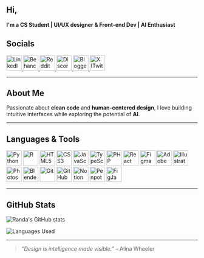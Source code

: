 ## Hi,
**I'm a CS Student |  UI/UX designer & Front-end Dev |  AI Enthusiast**

##  Socials

<p align="left">
  <!-- LinkedIn -->
  <a href="https://www.linkedin.com/in/randa-lakab-a351871b5/" target="_blank">
    <img src="https://cdn.jsdelivr.net/gh/devicons/devicon/icons/linkedin/linkedin-original.svg" alt="LinkedIn" width="40" height="40"/>
  </a>

  <!-- Behance -->
  <a href="https://www.behance.net/randalakab" target="_blank">
    <img src="https://cdn.jsdelivr.net/gh/devicons/devicon/icons/behance/behance-original.svg" alt="Behance" width="40" height="40"/>
  </a>
  
  <!-- Reddit -->
  <a href="https://www.reddit.com/user/randa_lakab/?utm_source=share&utm_medium=web3x&utm_name=web3xcss&utm_term=1&utm_content=share_button" target="_blank">
    <img src="https://cdn.simpleicons.org/reddit/FF4500" alt="Reddit" width="40" height="40"/>
  </a>

  <!-- Discord -->
  <a href="https://discord.gg/ebXwq5PN" target="_blank">
    <img src="https://cdn.simpleicons.org/discord/5865F2" alt="Discord" width="40" height="40"/>
  </a>

  <!-- Blogger -->
  <a href="https://www.blogger.com/profile/15745774904541617435" target="_blank">
    <img src="https://cdn.simpleicons.org/blogger/FF5722" alt="Blogger" width="40" height="40"/>
  </a>

  <!-- Twitter (X) -->
  <a href="https://x.com/randa_lakab" target="_blank">
    <img src="https://cdn.simpleicons.org/x/000000" alt="X (Twitter)" width="40" height="40"/>
  </a>
</p>

---

## About Me
Passionate about **clean code** and **human-centered design**, I love building intuitive interfaces while exploring the potential of **AI**.  
 
---
## Languages & Tools

<p align="left">
  <img src="https://cdn.jsdelivr.net/gh/devicons/devicon/icons/python/python-original.svg" alt="Python" width="40" height="40" title="Python"/>
  <img src="https://cdn.jsdelivr.net/gh/devicons/devicon/icons/r/r-original.svg" alt="R" width="40" height="40" title="R"/>
  <img src="https://cdn.jsdelivr.net/gh/devicons/devicon/icons/html5/html5-original.svg" alt="HTML5" width="40" height="40" title="HTML5"/>
  <img src="https://cdn.jsdelivr.net/gh/devicons/devicon/icons/css3/css3-original.svg" alt="CSS3" width="40" height="40" title="CSS3"/>
  <img src="https://cdn.jsdelivr.net/gh/devicons/devicon/icons/javascript/javascript-original.svg" alt="JavaScript" width="40" height="40" title="JavaScript"/>
  <img src="https://cdn.jsdelivr.net/gh/devicons/devicon/icons/typescript/typescript-original.svg" alt="TypeScript" width="40" height="40" title="TypeScript"/>
  <img src="https://cdn.jsdelivr.net/gh/devicons/devicon/icons/php/php-original.svg" alt="PHP" width="40" height="40" title="PHP"/>
  <img src="https://cdn.jsdelivr.net/gh/devicons/devicon/icons/react/react-original.svg" alt="React" width="40" height="40" title="React"/>
  <img src="https://cdn.jsdelivr.net/gh/devicons/devicon/icons/figma/figma-original.svg" alt="Figma" width="40" height="40" title="Figma"/>
  <img src="https://cdn.jsdelivr.net/gh/devicons/devicon/icons/xd/xd-plain.svg" alt="Adobe XD" width="40" height="40" title="Adobe XD"/>
  <img src="https://cdn.jsdelivr.net/gh/devicons/devicon/icons/illustrator/illustrator-plain.svg" alt="Illustrator" width="40" height="40" title="Adobe Illustrator"/>
  <img src="https://cdn.jsdelivr.net/gh/devicons/devicon/icons/photoshop/photoshop-plain.svg" alt="Photoshop" width="40" height="40" title="Adobe Photoshop"/>
  <img src="https://cdn.jsdelivr.net/gh/devicons/devicon/icons/blender/blender-original.svg" alt="Blender" width="40" height="40" title="Blender"/>
  <img src="https://cdn.jsdelivr.net/gh/devicons/devicon/icons/git/git-original.svg" alt="Git" width="40" height="40" title="Git"/>
  <img src="https://cdn.jsdelivr.net/gh/devicons/devicon/icons/github/github-original.svg" alt="GitHub" width="40" height="40" title="GitHub"/>
  <img src="https://cdn.jsdelivr.net/gh/simple-icons/simple-icons/icons/notion.svg" alt="Notion" width="40" height="40" title="Notion"/>
  <img src="https://cdn.jsdelivr.net/gh/simple-icons/simple-icons/icons/penpot.svg" alt="Penpot" width="40" height="40" title="Penpot"/>
  <img src="https://cdn.jsdelivr.net/gh/simple-icons/simple-icons/icons/figma.svg" alt="FigJam" width="40" height="40" title="FigJam"/>
</p>

---
##  GitHub Stats
![Randa's GitHub stats](https://github-readme-stats.vercel.app/api?username=Randa-Lakab&show_icons=true&theme=radical)  

![Languages Used](https://github-readme-stats.vercel.app/api/top-langs/?username=Randa-Lakab&layout=compact&theme=radical&custom_title=Languages%20Used)
 

---

> *“Design is intelligence made visible.”* – Alina Wheeler
